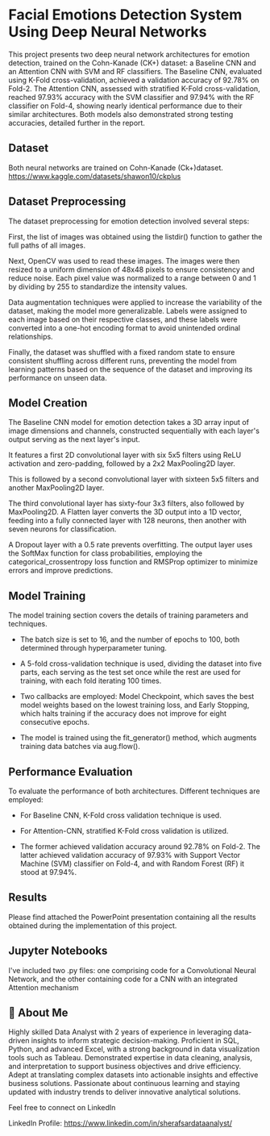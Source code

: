 
# Facial Emotions Detection System Using Deep Neural Networks
This project presents two deep neural network architectures for emotion detection, trained on the Cohn-Kanade (CK+) dataset: a Baseline CNN and an Attention CNN with SVM and RF classifiers. The Baseline CNN, evaluated using K-Fold cross-validation, achieved a validation accuracy of 92.78% on Fold-2. The Attention CNN, assessed with stratified K-Fold cross-validation, reached 97.93% accuracy with the SVM classifier and 97.94% with the RF classifier on Fold-4, showing nearly identical performance due to their similar architectures. Both models also demonstrated strong testing accuracies, detailed further in the report.


## Dataset
Both neural networks are trained on Cohn-Kanade (Ck+)dataset. 
https://www.kaggle.com/datasets/shawon10/ckplus 

## Dataset Preprocessing
The dataset preprocessing for emotion detection involved several steps: 

First, the list of images was obtained using the listdir() function to gather the full paths of all images. 

Next, OpenCV was used to read these images. The images were then resized to a uniform dimension of 48x48 pixels to ensure consistency and reduce noise. Each pixel value was normalized to a range between 0 and 1 by dividing by 255 to standardize the intensity values. 

Data augmentation techniques were applied to increase the variability of the dataset, making the model more generalizable. Labels were assigned to each image based on their respective classes, and these labels were converted into a one-hot encoding format to avoid unintended ordinal relationships. 

Finally, the dataset was shuffled with a fixed random state to ensure consistent shuffling across different runs, preventing the model from learning patterns based on the sequence of the dataset and improving its performance on unseen data.

## Model Creation
The Baseline CNN model for emotion detection takes a 3D array input of image dimensions and channels, constructed sequentially with each layer's output serving as the next layer's input.

It features a first 2D convolutional layer with six 5x5 filters using ReLU activation and zero-padding, followed by a 2x2 MaxPooling2D layer. 

This is followed by a second convolutional layer with sixteen 5x5 filters and another MaxPooling2D layer. 

The third convolutional layer has sixty-four 3x3 filters, also followed by MaxPooling2D. A Flatten layer converts the 3D output into a 1D vector, feeding into a fully connected layer with 128 neurons, then another with seven neurons for classification. 

A Dropout layer with a 0.5 rate prevents overfitting. The output layer uses the SoftMax function for class probabilities, employing the categorical_crossentropy loss function and RMSProp optimizer to minimize errors and improve predictions.

## Model Training
The model training section covers the details of training parameters and techniques. 

- The batch size is set to 16, and the number of epochs to 100, both determined through hyperparameter tuning.

- A 5-fold cross-validation technique is used, dividing the dataset into five parts, each serving as the test set once while the rest are used for training, with each fold iterating 100 times.

- Two callbacks are employed: Model Checkpoint, which saves the best model weights based on the lowest training loss, and Early Stopping, which halts training if the accuracy does not improve for eight consecutive epochs.

- The model is trained using the fit_generator() method, which augments training data batches via aug.flow().
  
## Performance Evaluation
To evaluate the performance of both architectures. Different techniques are employed:

- For Baseline CNN, K-Fold cross validation technique is used.

- For Attention-CNN, stratified K-Fold cross validation is utilized.

- The former achieved validation accuracy around 92.78% on Fold-2. The latter achieved validation accuracy of 97.93% with Support Vector Machine (SVM) classifier on 
Fold-4, and with Random Forest (RF) it stood at 97.94%.

## Results
Please find attached the PowerPoint presentation containing all the results obtained during the implementation of this project.

## Jupyter Notebooks
I've included two .py files: one comprising code for a Convolutional Neural Network, and the other containing code for a CNN with an integrated Attention mechanism

## 🚀 About Me
Highly skilled Data Analyst with 2 years of experience in leveraging data-driven insights to inform strategic decision-making. Proficient in SQL, Python, and advanced Excel, with a strong background in data visualization tools such as Tableau. Demonstrated expertise in data cleaning, analysis, and interpretation to support business objectives and drive efficiency. Adept at translating complex datasets into actionable insights and effective business solutions. Passionate about continuous learning and staying updated with industry trends to deliver innovative analytical solutions. 

Feel free to connect on LinkedIn

LinkedIn Profile: https://www.linkedin.com/in/sherafsardataanalyst/



